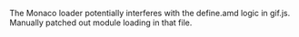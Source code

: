 The Monaco loader potentially interferes with the define.amd logic in gif.js. Manually patched out module loading in that file.